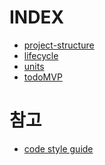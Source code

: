 INDEX
=====
- [project-structure](https://github.com/ryusehui/references/blob/main/android/project-structure.md)
- [lifecycle](https://github.com/ryusehui/references/blob/main/android/lifecycle.md)
- [units](https://github.com/ryusehui/references/blob/main/android/units.md)
- [todoMVP](https://github.com/ryusehui/references/blob/main/android/todoMVP.md)

참고
====
- [code style guide](https://github.com/ryusehui/references/blob/main/code-style-guide/android-code-style-guide.md)
